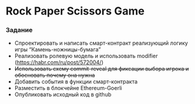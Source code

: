 # Rock Paper Scissors Game

### Задание
* Спроектировать и написать смарт-контракт реализующий логику игры “Камень-ножницы-бумага”
* Реализовать ролевую модель и использовать modifier (https://habr.com/ru/post/572004/)
* ~~Использовать схему commit-reveal для фиксации выбора игрока и обосновать почему она нужна~~
* Добавить события в функции смарт-контракта
* Разместить в блокчейне Ethereum-Goerli
* Опубликовать исходный код в github
